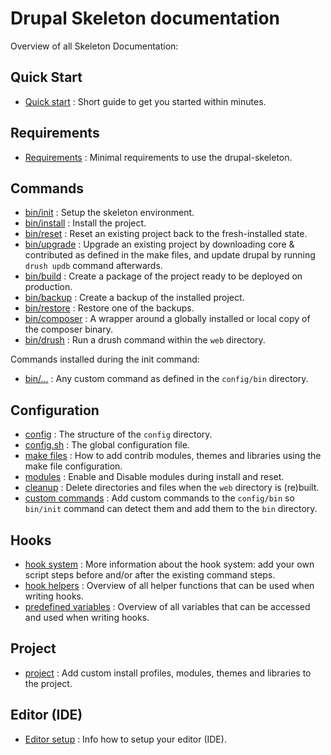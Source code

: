 # Drupal Skeleton documentation

Overview of all Skeleton Documentation:


## Quick Start
- [Quick start](quick-start.md) : Short guide to get you started within minutes.


## Requirements
- [Requirements](requirements.md) : Minimal requirements to use the
  drupal-skeleton.


## Commands
- [bin/init](command-init.md) : Setup the skeleton environment.
- [bin/install](command-install.md) : Install the project.
- [bin/reset](command-reset.md) : Reset an existing project back to the
  fresh-installed state.
- [bin/upgrade](command-upgrade.md) : Upgrade an existing project by downloading
  core & contributed as defined in the make files, and update drupal by running
  `drush updb` command afterwards.
- [bin/build](command-build.md) : Create a package of the project ready to be
  deployed on production.
- [bin/backup](command-backup.md) : Create a backup of the installed project.
- [bin/restore](command-restore.md) : Restore one of the backups.
- [bin/composer](command-composer.md) : A wrapper around a globally installed or
  local copy of the composer binary.
- [bin/drush](command-drush.md) : Run a drush command within the `web`
  directory.

Commands installed during the init command:
- [bin/...](config-bin.md) : Any custom command as defined in the `config/bin`
  directory.


## Configuration
- [config](config.md) : The structure of the `config` directory.
- [config.sh](config-config.md) : The global configuration file.
- [make files](config-make.md) : How to add contrib modules, themes and
  libraries using the make file configuration.
- [modules](config-modules.md) : Enable and Disable modules during install and
  reset.
- [cleanup](config-cleanup.md) : Delete directories and files when the `web`
  directory is (re)built.
- [custom commands](config-bin.md) : Add custom commands to the `config/bin` so
  `bin/init` command can detect them and add them to the `bin` directory.


## Hooks
- [hook system](hooks.md) : More information about the hook system: add
  your own script steps before and/or after the existing command steps.
- [hook helpers](hooks-helpers.md) : Overview of all helper functions that can
  be used when writing hooks.
- [predefined variables](hooks-variables.md) : Overview of all variables that
  can be accessed and used when writing hooks.


## Project
- [project](project.md) : Add custom install profiles, modules, themes and
  libraries to the project.


## Editor (IDE)
- [Editor setup](editor.md) : Info how to setup your editor (IDE).

